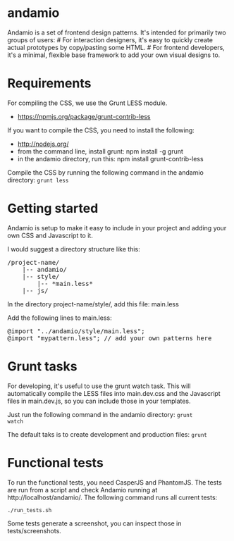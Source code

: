 andamio
=======


Andamio is a set of frontend design patterns. It's intended for primarily two
groups of users: # For interaction designers, it's easy to quickly create actual
prototypes by copy/pasting some HTML. # For frontend developers, it's a minimal,
flexible base framework to add your own visual designs to.


Requirements
============
For compiling the CSS, we use the Grunt LESS module.
* https://npmjs.org/package/grunt-contrib-less

If you want to compile the CSS, you need to install the following:

* http://nodejs.org/
* from the command line, install grunt: npm install -g grunt
* in the andamio directory, run this: npm install grunt-contrib-less

Compile the CSS by running the following command in the andamio directory:
<code>grunt less</code>


Getting started
===============

Andamio is setup to make it easy to include in your project and adding your own
CSS and Javascript to it.

I would suggest a directory structure like this:

<pre>
/project-name/
    |-- andamio/
    |-- style/
        |-- *main.less*
    |-- js/
</pre>

In the directory project-name/style/, add this file:
main.less

Add the following lines to main.less:

<pre>
@import "../andamio/style/main.less";
@import "mypattern.less"; // add your own patterns here
</pre>

Grunt tasks
===========

For developing, it's useful to use the grunt watch task. This will automatically
compile the LESS files into main.dev.css and the Javascript files in main.dev.js,
so you can include those in your templates.

Just run the following command in the andamio directory:
<code>grunt watch</code>

The default taks is to create development and production files:
<code>grunt</code>

Functional tests
================

To run the functional tests, you need CasperJS and PhantomJS. The tests are run
from a script and check Andamio running at http://localhost/andamio/.
The following command runs all current tests:

<code>./run_tests.sh</code>

Some tests generate a screenshot, you can inspect those in tests/screenshots.